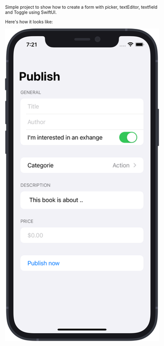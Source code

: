 Simple project to show how to create a form with picker, textEditor, textfield and Toggle using SwiftUI.

Here's how it looks like:

![Screenshot](screenshot.png)
